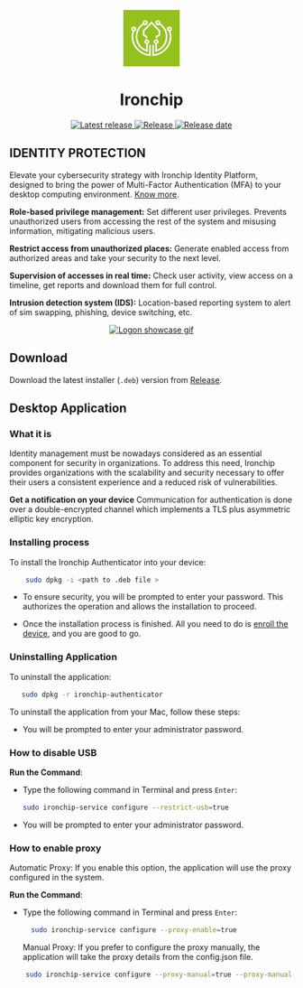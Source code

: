 <p align="center">
  <img alt="Icon Logo" src="./assets/icon.png" width="100"/>
</p>
<h1 align="center">Ironchip</h1>

<p align="center" back>
    <a href="https://www.linux.org">
    <img alt="Latest release" src="https://shields.io/badge/linux--9cf?logo=Linux&style=social"/>
  </a>
  
  <a href="https://github.com/Ironchip-Security/Ironchip-Linux-Authenticator/releases">
    <img alt="Release" src="https://img.shields.io/github/v/release/Ironchip-Security/Ironchip-Linux-Authenticator?color=green"/>
  </a>
  
  <a href="https://github.com/Ironchip-Security/Ironchip-Linux-Authenticator/releases">
    <img alt="Release date" src="https://img.shields.io/github/release-date/Ironchip-Security/Ironchip-Linux-Authenticator?color=orange"/>
  </a>
</p>

## IDENTITY PROTECTION

Elevate your cybersecurity strategy with Ironchip Identity Platform, designed to bring the power of Multi-Factor Authentication (MFA) to your desktop computing environment. [Know more](https://www.ironchip.com/solutions/identity_platform/win-mac-linux/).

**Role-based privilege management:**
Set different user privileges. Prevents unauthorized users from accessing the rest of the system and misusing information, mitigating malicious users.

**Restrict access from unauthorized places:**
Generate enabled access from authorized areas and take your security to the next level.

**Supervision of accesses in real time:**
Check user activity, view access on a timeline, get reports and download them for full control.

**Intrusion detection system (IDS):**
Location-based reporting system to alert of sim swapping, phishing, device switching, etc.

<p align="center">
 <a href="https://www.youtube.com/watch?v=G-rr6BzcQZ0"> 
  <img alt="Logon showcase gif" src="./assets/showcase-logon.gif" alt="animated" width="550"/>
 </a>
</p>

## Download

Download the latest installer (`.deb`) version from [Release](https://github.com/Ironchip-Security/Ironchip-Linux-Authenticator/releases).

## Desktop Application

### What it is

Identity management must be nowadays considered as an essential component for security in organizations. To address this need, Ironchip provides organizations with the scalability and security necessary to offer their users a consistent experience and a reduced risk of vulnerabilities.

**Get a notification on your device**
Communication for authentication is done over a double-encrypted channel which implements a TLS plus asymmetric elliptic key encryption.

### Installing process

To install the Ironchip Authenticator into your device:

  ```bash
      sudo dpkg -i <path to .deb file >
  ```
   
 - To ensure security, you will be prompted to enter your password. This authorizes the operation and allows the installation to proceed.

 - Once the installation process is finished. All you need to do is [enroll the device](https://knowledge.ironchip.com/en/aplicaci%C3%B3n-de-escritorio#registro), and you are good to go.

### Uninstalling Application
To uninstall the application:

  ```bash
     sudo dpkg -r ironchip-authenticator
  ```

To uninstall the application from your Mac, follow these steps:

   - You will be prompted to enter your administrator password.

### How to disable USB

  **Run the Command**:
   - Type the following command in Terminal and press `Enter`:
   
     ```bash
     sudo ironchip-service configure --restrict-usb=true
     ```
   - You will be prompted to enter your administrator password.

### How to enable proxy
  Automatic Proxy: If you enable this option, the application will use the proxy configured in the system.

  **Run the Command**:
   - Type the following command in Terminal and press `Enter`:
   
     ```bash
       sudo ironchip-service configure --proxy-enable=true
     ```
     Manual Proxy: If you prefer to configure the proxy manually, the application will take the proxy details from the config.json file.

  ```bash
      sudo ironchip-service configure --proxy-manual=true --proxy-manual-uri 127.0.0.1:8080
  ```

